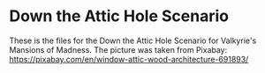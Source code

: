 # Down the Attic Hole Scenario
These is the files for the Down the Attic Hole Scenario for Valkyrie's Mansions of Madness.
The picture was taken from Pixabay: https://pixabay.com/en/window-attic-wood-architecture-691893/
